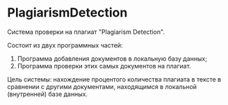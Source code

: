 # PlagiarismDetection

Система проверки на плагиат "Plagiarism Detection".

Состоит из двух программных частей:

1. Программа добавления документов в локальную базу данных;
2. Программа проверки этих самых документов на плагиат.

Цель системы: нахождение процентого количества плагиата в тексте в сравнении с другими документами, находящимся в локальной (внутренней) базе данных.
 
